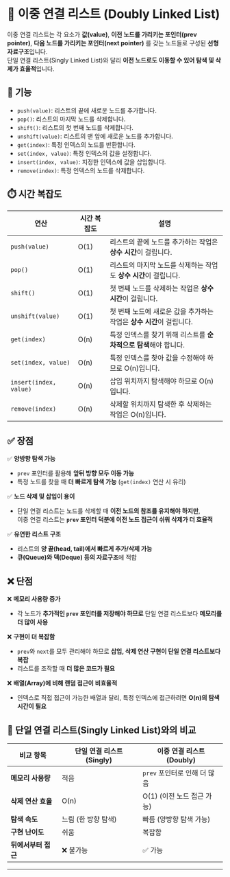 # 📌 이중 연결 리스트 (Doubly Linked List)

이중 연결 리스트는 각 요소가 **값(value)**, **이전 노드를 가리키는 포인터(prev pointer)**, **다음 노드를 가리키는 포인터(next pointer)** 를 갖는 노드들로 구성된 **선형 자료구조**입니다.  
단일 연결 리스트(Singly Linked List)와 달리 **이전 노드로도 이동할 수 있어 탐색 및 삭제가 효율적**입니다.

## 🚀 기능

- `push(value)`: 리스트의 끝에 새로운 노드를 추가합니다.
- `pop()`: 리스트의 마지막 노드를 삭제합니다.
- `shift()`: 리스트의 첫 번째 노드를 삭제합니다.
- `unshift(value)`: 리스트의 맨 앞에 새로운 노드를 추가합니다.
- `get(index)`: 특정 인덱스의 노드를 반환합니다.
- `set(index, value)`: 특정 인덱스의 값을 설정합니다.
- `insert(index, value)`: 지정한 인덱스에 값을 삽입합니다.
- `remove(index)`: 특정 인덱스의 노드를 삭제합니다.

## ⏱️ 시간 복잡도

| 연산                   | 시간 복잡도 | 설명                                                                 |
| ---------------------- | ----------- | -------------------------------------------------------------------- |
| `push(value)`          | O(1)        | 리스트의 끝에 노드를 추가하는 작업은 **상수 시간**이 걸립니다.       |
| `pop()`                | O(1)        | 리스트의 마지막 노드를 삭제하는 작업도 **상수 시간**이 걸립니다.     |
| `shift()`              | O(1)        | 첫 번째 노드를 삭제하는 작업은 **상수 시간**이 걸립니다.             |
| `unshift(value)`       | O(1)        | 첫 번째 노드에 새로운 값을 추가하는 작업은 **상수 시간**이 걸립니다. |
| `get(index)`           | O(n)        | 특정 인덱스를 찾기 위해 리스트를 **순차적으로 탐색**해야 합니다.     |
| `set(index, value)`    | O(n)        | 특정 인덱스를 찾아 값을 수정해야 하므로 O(n)입니다.                  |
| `insert(index, value)` | O(n)        | 삽입 위치까지 탐색해야 하므로 O(n)입니다.                            |
| `remove(index)`        | O(n)        | 삭제할 위치까지 탐색한 후 삭제하는 작업은 O(n)입니다.                |

## ✅ 장점

✅ **양방향 탐색 가능**

- `prev` 포인터를 활용해 **앞뒤 방향 모두 이동 가능**
- 특정 노드를 찾을 때 **더 빠르게 탐색 가능** (`get(index)` 연산 시 유리)

✅ **노드 삭제 및 삽입이 용이**

- 단일 연결 리스트는 노드를 삭제할 때 **이전 노드의 참조를 유지해야 하지만**,  
  이중 연결 리스트는 **`prev` 포인터 덕분에 이전 노드 접근이 쉬워 삭제가 더 효율적**

✅ **유연한 리스트 구조**

- 리스트의 **양 끝(head, tail)에서 빠르게 추가/삭제 가능**
- **큐(Queue)와 덱(Deque) 등의 자료구조**에 적합

## ❌ 단점

❌ **메모리 사용량 증가**

- 각 노드가 **추가적인 `prev` 포인터를 저장해야 하므로** 단일 연결 리스트보다 **메모리를 더 많이 사용**

❌ **구현이 더 복잡함**

- `prev`와 `next`를 모두 관리해야 하므로 **삽입, 삭제 연산 구현이 단일 연결 리스트보다 복잡**
- 리스트를 조작할 때 **더 많은 코드가 필요**

❌ **배열(Array)에 비해 랜덤 접근이 비효율적**

- 인덱스로 직접 접근이 가능한 배열과 달리, 특정 인덱스에 접근하려면 **O(n)의 탐색 시간이 필요**

## 📌 단일 연결 리스트(Singly Linked List)와의 비교

| 비교 항목           | 단일 연결 리스트 (Singly) | 이중 연결 리스트 (Doubly)    |
| ------------------- | ------------------------- | ---------------------------- |
| **메모리 사용량**   | 적음                      | `prev` 포인터로 인해 더 많음 |
| **삭제 연산 효율**  | O(n)                      | O(1) (이전 노드 접근 가능)   |
| **탐색 속도**       | 느림 (한 방향 탐색)       | 빠름 (양방향 탐색 가능)      |
| **구현 난이도**     | 쉬움                      | 복잡함                       |
| **뒤에서부터 접근** | ❌ 불가능                 | ✅ 가능                      |

---
